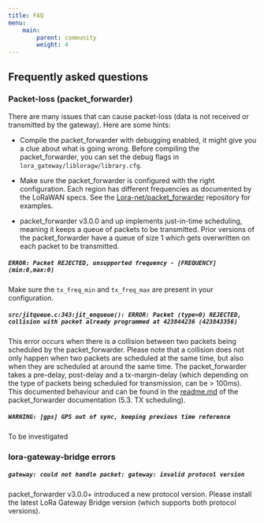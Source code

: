 ```yaml
---
title: FAQ
menu:
    main:
        parent: community
        weight: 4
---
```


## Frequently asked questions

### Packet-loss (packet_forwarder)

There are many issues that can cause packet-loss (data is not received or
transmitted by the gateway). Here are some hints:

* Compile the packet_forwarder with debugging enabled, it might give you a clue
  about what is going wrong. Before compiling the packet_forwarder, you can
  set the debug flags in `lora_gateway/libloragw/library.cfg`.

* Make sure the packet_forwarder is configured with the right configuration.
  Each region has different frequencies as documented by the LoRaWAN specs. See
  the [Lora-net/packet_forwarder](https://github.com/Lora-net/packet_forwarder/tree/master/lora_pkt_fwd/cfg)
  repository for examples.

* packet_forwarder v3.0.0 and up implements just-in-time scheduling, meaning
  it keeps a queue of packets to be transmitted. Prior versions of the
  packet_forwarder have a queue of size 1 which gets overwritten on each
  packet to be transmitted.

##### `ERROR: Packet REJECTED, unsupported frequency - [FREQUENCY] (min:0,max:0)`

Make sure the `tx_freq_min` and `tx_freq_max` are present in your
configuration.

##### `src/jitqueue.c:343:jit_enqueue(): ERROR: Packet (type=0) REJECTED, collision with packet already programmed at 423844236 (423843356)`

This error occurs when there is a collision between two packets being
scheduled by the packet_forwarder. Please note that a collision does not only
happen when two packets are scheduled at the same time, but also when they are
scheduled at around the same time. The packet_forwarder takes a pre-delay,
post-delay and a tx-margin-delay (which depending on the type of packets being
scheduled for transmission, can be > 100ms). This documented behaviour and can
be found in the [readme.md](https://github.com/Lora-net/packet_forwarder/blob/master/lora_pkt_fwd/readme.md)
of the packet_forwarder documentation (5.3. TX scheduling).

##### `WARNING: [gps] GPS out of sync, keeping previous time reference`

To be investigated

### lora-gateway-bridge errors

##### `gateway: could not handle packet: gateway: invalid protocol version`

packet_forwarder v3.0.0+ introduced a new protocol version. Please install
the latest LoRa Gateway Bridge version (which supports both protocol versions).